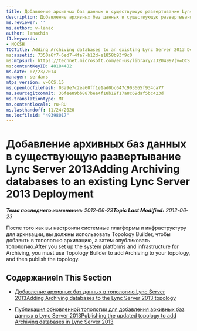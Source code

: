 ```yaml
---
title: Добавление архивных баз данных в существующую развертывание Lync Server 2013
description: Добавление архивных баз данных в существующую развертывание Lync Server 2013.
ms.reviewer: ''
ms.author: v-lanac
author: lanachin
f1.keywords:
- NOCSH
TOCTitle: Adding Archiving databases to an existing Lync Server 2013 Deployment
ms:assetid: 7350a6f7-6ed7-4fa7-b12d-e1858b93f9c0
ms:mtpsurl: https://technet.microsoft.com/en-us/library/JJ204997(v=OCS.15)
ms:contentKeyID: 48184482
ms.date: 07/23/2014
manager: serdars
mtps_version: v=OCS.15
ms.openlocfilehash: 03a9e7c2ea60ff1e1ad0bc647c903665f934ca77
ms.sourcegitcommit: 36fee89bb887bea4f18b19f17a8c69daf5bc423d
ms.translationtype: MT
ms.contentlocale: ru-RU
ms.lasthandoff: 11/24/2020
ms.locfileid: "49398017"
---
```

# <a name="adding-archiving-databases-to-an-existing-lync-server-2013-deployment"></a><span data-ttu-id="4ef96-103">Добавление архивных баз данных в существующую развертывание Lync Server 2013</span><span class="sxs-lookup"><span data-stu-id="4ef96-103">Adding Archiving databases to an existing Lync Server 2013 Deployment</span></span>

<div data-xmlns="http://www.w3.org/1999/xhtml">

<div class="topic" data-xmlns="http://www.w3.org/1999/xhtml" data-msxsl="urn:schemas-microsoft-com:xslt" data-cs="https://msdn.microsoft.com/">

<div data-asp="https://msdn2.microsoft.com/asp">



</div>

<div id="mainSection">

<div id="mainBody"><span data-ttu-id="4ef96-104">

<span> </span></span><span class="sxs-lookup"><span data-stu-id="4ef96-104">

<span> </span></span></span>

<span data-ttu-id="4ef96-105">_**Тема последнего изменения:** 2012-06-23_</span><span class="sxs-lookup"><span data-stu-id="4ef96-105">_**Topic Last Modified:** 2012-06-23_</span></span>

<span data-ttu-id="4ef96-106">После того как вы настроили системные платформы и инфраструктуру для архивации, вы должны использовать Topology Builder, чтобы добавить в топологию архивацию, а затем опубликовать топологию.</span><span class="sxs-lookup"><span data-stu-id="4ef96-106">After you set up the system platforms and infrastructure for Archiving, you must use Topology Builder to add Archiving to your topology, and then publish the topology.</span></span>

<div>

## <a name="in-this-section"></a><span data-ttu-id="4ef96-107">Содержание</span><span class="sxs-lookup"><span data-stu-id="4ef96-107">In This Section</span></span>

  - [<span data-ttu-id="4ef96-108">Добавление архивных баз данных в топологию Lync Server 2013</span><span class="sxs-lookup"><span data-stu-id="4ef96-108">Adding Archiving databases to the Lync Server 2013 topology</span></span>](lync-server-2013-adding-archiving-databases-to-the-lync-server-2013-topology.md)

  - [<span data-ttu-id="4ef96-109">Публикация обновленной топологии для добавления архивных баз данных в Lync Server 2013</span><span class="sxs-lookup"><span data-stu-id="4ef96-109">Publishing the updated topology to add Archiving databases in Lync Server 2013</span></span>](lync-server-2013-publishing-the-updated-topology-to-add-archiving-databases.md)

<span data-ttu-id="4ef96-110"></div>

</div>

<span> </span>

</div>

</div>

</span><span class="sxs-lookup"><span data-stu-id="4ef96-110"></div>

</div>

<span> </span>

</div>

</div>

</span></span></div>

